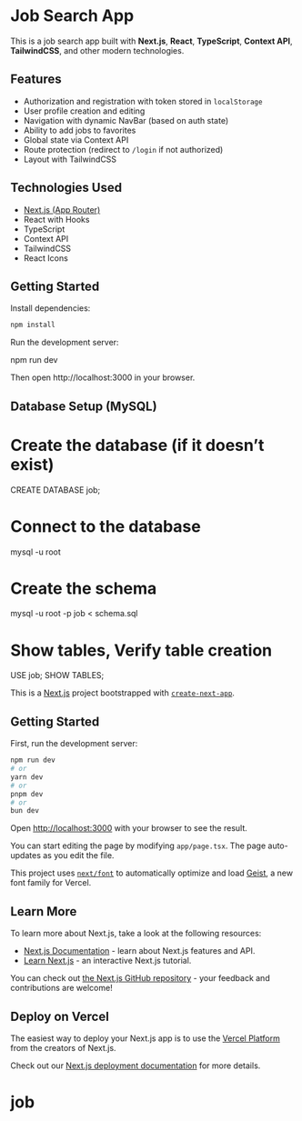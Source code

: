 # Job Search App

This is a job search app built with **Next.js**, **React**, **TypeScript**, **Context API**, **TailwindCSS**, and other modern technologies.

##  Features

- Authorization and registration with token stored in `localStorage`
- User profile creation and editing
- Navigation with dynamic NavBar (based on auth state)
- Ability to add jobs to favorites
- Global state via Context API
- Route protection (redirect to `/login` if not authorized)
- Layout with TailwindCSS

## Technologies Used

- [Next.js (App Router)](https://nextjs.org)
- React with Hooks
- TypeScript
- Context API
- TailwindCSS
- React Icons

## Getting Started

Install dependencies:

```bash
npm install
```

Run the development server:

npm run dev

Then open http://localhost:3000 in your browser.

## Database Setup (MySQL)

# Create the database (if it doesn’t exist)

CREATE DATABASE job;

# Connect to the database

mysql -u root

# Create the schema

mysql -u root -p job < schema.sql

# Show tables, Verify table creation

USE job;
SHOW TABLES;

This is a [Next.js](https://nextjs.org) project bootstrapped with [`create-next-app`](https://nextjs.org/docs/app/api-reference/cli/create-next-app).
## Getting Started

First, run the development server:

```bash
npm run dev
# or
yarn dev
# or
pnpm dev
# or
bun dev
```

Open [http://localhost:3000](http://localhost:3000) with your browser to see the result.

You can start editing the page by modifying `app/page.tsx`. The page auto-updates as you edit the file.

This project uses [`next/font`](https://nextjs.org/docs/app/building-your-application/optimizing/fonts) to automatically optimize and load [Geist](https://vercel.com/font), a new font family for Vercel.

## Learn More

To learn more about Next.js, take a look at the following resources:

- [Next.js Documentation](https://nextjs.org/docs) - learn about Next.js features and API.
- [Learn Next.js](https://nextjs.org/learn) - an interactive Next.js tutorial.

You can check out [the Next.js GitHub repository](https://github.com/vercel/next.js) - your feedback and contributions are welcome!

## Deploy on Vercel

The easiest way to deploy your Next.js app is to use the [Vercel Platform](https://vercel.com/new?utm_medium=default-template&filter=next.js&utm_source=create-next-app&utm_campaign=create-next-app-readme) from the creators of Next.js.

Check out our [Next.js deployment documentation](https://nextjs.org/docs/app/building-your-application/deploying) for more details.
# job

